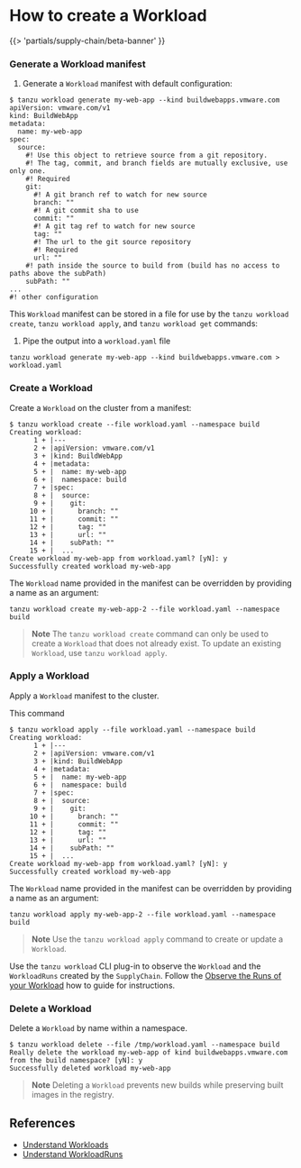 # How to create a Workload

{{> 'partials/supply-chain/beta-banner' }}

### Generate a Workload manifest

1. Generate a `Workload` manifest with default configuration:

```console
$ tanzu workload generate my-web-app --kind buildwebapps.vmware.com
apiVersion: vmware.com/v1
kind: BuildWebApp
metadata:
  name: my-web-app
spec:
  source:
    #! Use this object to retrieve source from a git repository.
    #! The tag, commit, and branch fields are mutually exclusive, use only one.
    #! Required
    git:
      #! A git branch ref to watch for new source
      branch: ""
      #! A git commit sha to use
      commit: ""
      #! A git tag ref to watch for new source
      tag: ""
      #! The url to the git source repository
      #! Required
      url: ""
    #! path inside the source to build from (build has no access to paths above the subPath)
    subPath: ""
...
#! other configuration
```

This `Workload` manifest can be stored in a file for use by the `tanzu workload create`, `tanzu workload apply`, and `tanzu workload get` commands:

1. Pipe the output into a `workload.yaml` file

  ```console
  tanzu workload generate my-web-app --kind buildwebapps.vmware.com > workload.yaml
  ```


### Create a Workload

Create a `Workload` on the cluster from a manifest:

```console
$ tanzu workload create --file workload.yaml --namespace build
Creating workload:
      1 + |---
      2 + |apiVersion: vmware.com/v1
      3 + |kind: BuildWebApp
      4 + |metadata:
      5 + |  name: my-web-app
      6 + |  namespace: build
      7 + |spec:
      8 + |  source:
      9 + |    git:
     10 + |      branch: ""
     11 + |      commit: ""
     12 + |      tag: ""
     13 + |      url: ""
     14 + |    subPath: ""
     15 + |  ...
Create workload my-web-app from workload.yaml? [yN]: y
Successfully created workload my-web-app
```

The `Workload` name provided in the manifest can be overridden by providing a name as an argument:

```console
tanzu workload create my-web-app-2 --file workload.yaml --namespace build
```

>**Note** The `tanzu workload create` command can only be used to create a `Workload` that does not already exist. To update an existing `Workload`, use `tanzu workload apply`.

### Apply a Workload

Apply a `Workload` manifest to the cluster.

This command 

```console
$ tanzu workload apply --file workload.yaml --namespace build
Creating workload:
      1 + |---
      2 + |apiVersion: vmware.com/v1
      3 + |kind: BuildWebApp
      4 + |metadata:
      5 + |  name: my-web-app
      6 + |  namespace: build
      7 + |spec:
      8 + |  source:
      9 + |    git:
     10 + |      branch: ""
     11 + |      commit: ""
     12 + |      tag: ""
     13 + |      url: ""
     14 + |    subPath: ""
     15 + |  ...
Create workload my-web-app from workload.yaml? [yN]: y
Successfully created workload my-web-app
```

The `Workload` name provided in the manifest can be overridden by providing a name as an argument:

```console
tanzu workload apply my-web-app-2 --file workload.yaml --namespace build
```

>**Note** Use the `tanzu workload apply` command to create or update a `Workload`.

Use the `tanzu workload` CLI plug-in to observe the `Workload` and the `WorkloadRuns` created by the `SupplyChain`. Follow the [Observe the Runs of your Workload](./observe-runs.hbs.md) how to guide for instructions.

### Delete a Workload

Delete a `Workload` by name within a namespace.

```console
$ tanzu workload delete --file /tmp/workload.yaml --namespace build
Really delete the workload my-web-app of kind buildwebapps.vmware.com from the build namespace? [yN]: y
Successfully deleted workload my-web-app
```

>**Note** Deleting a `Workload` prevents new builds while preserving built images in the registry.

## References

- [Understand Workloads](../explanation/workloads.hbs.md)
- [Understand WorkloadRuns](../explanation/workloads.hbs.md)

